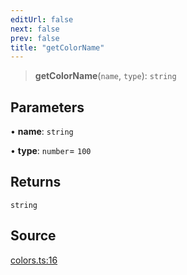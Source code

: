 ```yaml
---
editUrl: false
next: false
prev: false
title: "getColorName"
---
```


> **getColorName**(`name`, `type`): `string`

## Parameters

• **name**: `string`

• **type**: `number`= `100`

## Returns

`string`

## Source

[colors.ts:16](https://github.com/nodenogg-in/alpha-p2p/blob/d3c0d0ee190bdee84f8272463e9c5efc8c84f42d/packages/framework/src/colors.ts#L16)
